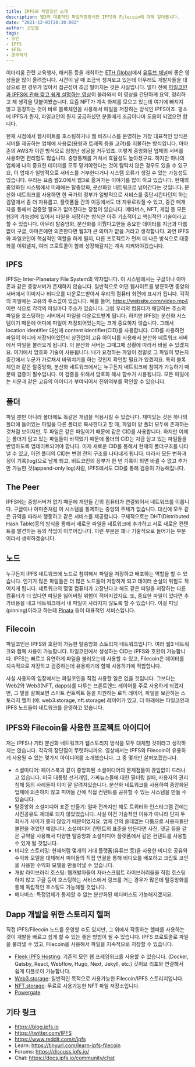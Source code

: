 ```yaml
---
title: IPFS와 파일코인 소개
description: 웹3의 대표적인 파일저장방식인 IPFS와 Filecoin에 대해 알아봅시다.
date: "2021-12-03T20:30:00Z"
author: 코인별
tags:
- 코인
- IPFS
- $FIL
- 공부하기
---
```


이더리움 관련 교육행사, 해커톤 등을 개최하는 [ETH Global](https://ethglobal.com/)에서 [유튜브 채널](https://www.youtube.com/c/ETHGlobal)에 좋은 영상들을 많이 올려줍니다. 시간이 날 때 조금씩 챙겨보고 있는데 아무래도 개발자들을 대상으로 한 경우가 많아서 접근성이 조금 떨어지는 것은 사실입니다. 얼마 전에 [파일코인과 IPFS에 관해 짧고 쉽게 설명하는 영상](https://www.youtube.com/watch?v=wmuzky88xXs)이 올라와서 이 영상을 간단하게 요약, 정리하고 제 생각을 덧붙여봤습니다. 요즘 NFT가 계속 화제를 모으고 있는데 여기에 빠지지 않고 등장하는 것이 바로 블록체인을 사용해서 파일을 저장하는 방식인 IPFS이죠. 평소에 IPFS가 뭔지, 파일코인이 뭔지 궁금하셨던 분들에게 조금이나마 도움이 되었으면 합니다.

현재 시점에서 웹사이트를 호스팅하거나 웹 비즈니스를 운영하는 가장 대표적인 방식은 서버를 제공하는 업체에 사용료(용량과 트래픽 등을 고려)를 지불하는 방식입니다. 아마존의 AWS가 이런 방식으로 엄청난 성공을 거두었죠. 이렇게 중앙화된 업체의 서버를 사용하면 편리함도 많습니다. 중앙통제를 거쳐서 효율성도 높아졌구요. 하지만 하나의 업체에 나의 중요한 데이터를 모두 맡겨야한다는 것이 탐탁치 않은 경우도 있을 수 있구요, 이 업체가 일방적으로 서비스를 거부한다거나 시스템 오류가 생길 수 있는 가능성도 있습니다. 우리는 요즘 웹2.0에서 웹3로 옮겨가는 이야기를 많이 하고 있습니다. 현재의 중앙화된 시스템에서 미래에는 탈중앙화, 분산화된 네트워크로 넘어간다는 것입니다. 분산화 네트워크를 사용하면 한 국가의 정부가 일방적으로 서비스를 중단시킨다던지 하는 검열에서 좀 더 자유롭고, 플랫폼들 간의 이동에서도 더 자유로워질 수 있고, 중간 매개자를 통해서 검증할 필요가 없어진다는 장점이 있습니다. 메타버스, NFT, 게임 등 모든 웹3의 가능성에 있어서 파일을 저장하는 방식은 아주 기초적이고 핵심적인 기술이라고 할 수 있습니다. 아무리 탈중앙화, 분산화를 이뤘다고한들 중요한 데이터를 지금과 다름없이 구글, 아마존에만 의존한다면 웹3가 큰 의미가 없을 거라고 생각합니다. 과연 IPFS와 파일코인이 핵심적인 역할을 하게 될지, 다른 프로젝트가 먼저 더 나은 방식으로 대중화를 이뤄낼지, 여러 프로토콜이 함께 성장해갈지는 계속 지켜봐야겠습니다.

## IPFS
IPFS는 Inter-Planetary File System의 약자입니다. 이 시스템에서는 구글이나 아마존과 같은 중앙서버가 존재하지 않습니다. 일반적으로 어떤 웹사이트를 방문하면 중앙의 서버에서 이미지나 비디오를 다운로드받아서 우리의 컴퓨터 화면에 표시가 됩니다. 각각의 파일에는 고유의 주소값이 있습니다. 예를 들어, https://website.com/video.mp4 이런 식으로 각각의 파일마다 주소가 있습니다. 그럼 우리의 컴퓨터가 해당하는 주소의 파일을 호스팅하는 서버에서 파일을 다운로드받게 됩니다. 하지만 IPFS는 분산화 시스템이기 때문에 어디에 파일이 저장되어있는지는 크게 중요하지 않습니다. 그래서 location identifier 대신에 content identifier(CID)를 사용합니다. CID를 사용하면 파일이 어디에 저장되어있던지 상관없이 고유 아이디를 사용해서 분산화 네트워크 서버에서 파일을 불러오게 됩니다. 이 분산화 서버는 그때그때 상황에 따라서 바뀔 수 있겠지요. 여기에서 암호화 기술이 사용됩니다. 내가 요청하는 파일이 정말로 그 파일이 맞는지 중간에서 누군가 가로채서 바꿔치기를 하는 것인지 확인할 필요가 있겠지요. 특히 블록체인과 같은 탈중앙화, 분산화 네트워크에서는 누구든지 네트워크에 참여가 가능하기 때문에 검증이 필수입니다. 이 검증을 위해서 암호화 해시 함수가 사용됩니다. 모든 파일에는 지문과 같은 고유의 아이디가 부여되어서 진위여부를 확인할 수 있습니다.

## 폴더
파일 뿐만 아니라 폴더에도 똑같은 개념을 적용시킬 수 있습니다. 재미있는 것은 하나의 폴더에 들어있는 파일을 다른 폴더로 복사한다고 할 때, 파일이 양 폴더 모두에 존재하는 것처럼 보이지만, 두 파일은 같은 파일이기 때문에 같은 CID를 사용합니다. 하지만 이제는 폴더가 담고 있는 파일들이 바뀌었기 때문에 폴더의 CID는 지금 담고 있는 파일들을 반영하도록 업데이트되어야 합니다. 이제 새로운 CID를 통해서 현재의 폴더구조를 나타낼 수 있고, 이전 폴더의 CID는 변경 전의 구조를 나타내게 됩니다. 따라서 모든 변화과정이 기록(log)으로 남게 되고, 비트코인의 장부가 한 번 기록이 되면 바뀔 수 없고 추가만 가능한 것(append-only log)처럼, IPFS에서도 CID를 통해 검증이 가능해집니다.

## The Peer
IPFS에는 중앙서버가 없기 때문에 개인들 간의 컴퓨터가 연결되어서 네트워크를 이룹니다. 구글이나 아마존처럼 이 시스템을 통제하는 중앙의 주체가 없습니다. 대신에 모두 같은 규약을 따라서 행동하고 같은 서비스를 제공합니다. 구체적으로는 DHT(Distributed Hash Table)등의 방식을 통해서 새로운 파일을 네트워크에 추가하고 서로 새로운 컨텐트를 발견하는 등의 작업이 이루어집니다. 이런 부분은 꽤나 기술적으로 들어가는 부분이라서 생략하겠습니다.

## 노드
누구든지 IPFS 네트워크에 노드로 참여해서 파일을 저장하고 배포하는 역할을 할 수 있습니다. 인기가 많은 파일들은 더 많은 노드들이 저장하게 되고 데이터 손실의 위험도 적어지게 됩니다. 네트워크의 몇몇 컴퓨터가 고장난다고 해도 같은 파일을 저장하는 다른 컴퓨터가 더 있다면 파일을 잃어버릴 위험이 적어지겠지요. 또, 중요한 파일이 있다면 추가비용을 내고 네트워크에서 내 파일이 사라지지 않도록 할 수 있습니다. 이걸 피닝(pinning)이라고 하는데 [Pinata](https://www.pinata.cloud/) 등이 대표적인 서비스입니다.

## Filecoin
파일코인은 IPFS와 호환이 가능한 탈중앙화 스토리지 네트워크입니다. 여러 웹3 네트워크와 함께 사용이 가능합니다. 파일코인에서 생성하는 CID는 IPFS와 호환이 가능합니다. IPFS는 빠르고 유연하게 파일을 불러오는데 사용할 수 있고, Filecoin은 데이터를 지속적으로 저장하고 검증하는데 유용하기에 함께 사용하기에 적합합니다.

사실 사용자의 입장에서는 파일코인을 직접 사용할 일은 없을 것입니다. 그보다는 Web2와 Web3(NFT, dapps)를 다루는 프론트엔드 레이어를 주로 사용하게 되겠지만, 그 밑을 살펴보면 스마트 컨트렉트 등을 지원하는 로직 레이어, 파일을 보관하는 스토리지 헬퍼 (예: web3.storage, nft.storage) 레이어가 있고, 더 아래에는 파일코인과 IPFS 노드들이 네트워크를 운영하고 있습니다.

## IPFS와 Filecoin을 사용한 프로젝트 아이디어
저는 IPFS나 기타 분산화 네트워크가 웹스토리지 방식을 모두 대체할 것이라고 생각하지는 않습니다. 각각의 장단점이 뚜렷하니까요. 영상에서는 IPFS와 Filecoin이 유용하게 사용될 수 있는 몇가지 아이디어를 소개했습니다. 그 중 몇개만 살펴보겠습니다.

- 소셜미디어: 페이스북과 같이 중앙화된 소셜미디어의 문제점들이 끊임없이 드러나고 있습니다. 미국 대통령 선거개입, 가짜뉴스들에 대한 필터링 실패, 사용자의 권리 침해 등의 사례들이 이미 잘 알려져있습니다. 분산화 네트워크를 사용하여 중앙화된 업체에 의존하지 않고 피어들 간에 직접 컨텐트를 공유할 수 있는 시스템을 만들 수 있습니다.
- 탈중앙화 소셜미디어 표준 만들기: 얼마 전까지만 해도 트위터와 인스타그램 간에는 사진공유도 제대로 되지 않았었습니다. 사실 이건 기술적인 이유가 아니라 단지 두 회사가 사이가 좋지 않았기 때문이었지요. 업체 간의 쓸데없는 다툼으로 사용자들만 불편을 겪었던 예입니다. 소셜미디어 컨텐트의 표준을 만든다면 사진, 댓글 등을 같은 규약을 사용해서 다양한 탈중앙화 소셜미디어 플랫폼에서 같은 컨텐트를 사용할 수 있게 될 것입니다.
- 비디오 스트리밍: 현재처럼 몇개의 거대 플랫폼(유튜브 등)을 사용한 비디오 공유와 수익화 모델을 대체해서 피어들의 직접 연결을 통해 비디오를 배포하고 크립토 코인을 사용한 수익화 모델을 만들어낼 수 있습니다.
- 개발 라이브러리 호스팅: 웹개발자들이 자바스크립트 라이브러리들을 직접 호스팅하지 않고 구글 등이 호스팅하는 서비스에서 링크를 거는 경우가 많은데 탈중앙화를 통해 독립적인 호스팅도 가능해질 것입니다.
- 메타버스: 특정업체가 통제할 수 없는 분산화된 메타버스도 가능해지겠지요.

## Dapp 개발을 위한 스토리지 헬퍼
직접 IPFS/Filecoin 노드를 운영할 수도 있지만, 그 위에서 작동하는 헬퍼를 사용하는 것이 개발을 빠르고 쉽게 할 수 있는 좋은 방법이 될 수 있습니다. IPFS 프로토콜로 파일을 불러낼 수 있고, Filecoin을 사용해서 파일을 지속적으로 저장할 수 있습니다.

- [Fleek IPFS Hosting](https://fleek.co/hosting): 기존의 모던 웹 프레임워크를 사용할 수 있습니다. (Docker, Gatsby, React, Webflow, Hugo, Next, Jekyll, etc.) 깃허브 리포와 연결해서 쉽게 디플로이 가능합니다.
- [Web3.storage](https://web3.storage): 일반적인 목적으로 사용가능한 Filecoin/IPFS 스토리지입니다.
- [NFT.storage](https://nft.storage): 무료로 사용가능한 NFT 파일 저장소입니다.
- [Powergate](https://docs.textile.io/powergate)

## 기타 링크

- https://blog.ipfs.io
- https://twitter.com/IPFS
- https://www.reddit.com/r/ipfs
- Learn: https://tinyurl.com/learn-ipfs-filecoin
- Forums: https://discuss.ipfs.io/
- Chat: https://docs.ipfs.io/community/chat